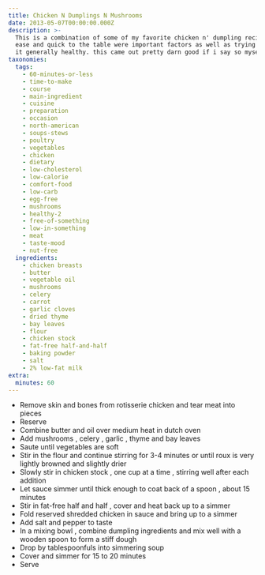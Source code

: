 ```yaml
---
title: Chicken N Dumplings N Mushrooms
date: 2013-05-07T00:00:00.000Z
description: >-
  This is a combination of some of my favorite chicken n' dumpling recipes...
  ease and quick to the table were important factors as well as trying to keep
  it generally healthy. this came out pretty darn good if i say so myself!
taxonomies:
  tags:
    - 60-minutes-or-less
    - time-to-make
    - course
    - main-ingredient
    - cuisine
    - preparation
    - occasion
    - north-american
    - soups-stews
    - poultry
    - vegetables
    - chicken
    - dietary
    - low-cholesterol
    - low-calorie
    - comfort-food
    - low-carb
    - egg-free
    - mushrooms
    - healthy-2
    - free-of-something
    - low-in-something
    - meat
    - taste-mood
    - nut-free
  ingredients:
    - chicken breasts
    - butter
    - vegetable oil
    - mushrooms
    - celery
    - carrot
    - garlic cloves
    - dried thyme
    - bay leaves
    - flour
    - chicken stock
    - fat-free half-and-half
    - baking powder
    - salt
    - 2% low-fat milk
extra:
  minutes: 60
---
```

 - Remove skin and bones from rotisserie chicken and tear meat into pieces
 - Reserve
 - Combine butter and oil over medium heat in dutch oven
 - Add mushrooms , celery , garlic , thyme and bay leaves
 - Saute until vegetables are soft
 - Stir in the flour and continue stirring for 3-4 minutes or until roux is very lightly browned and slightly drier
 - Slowly stir in chicken stock , one cup at a time , stirring well after each addition
 - Let sauce simmer until thick enough to coat back of a spoon , about 15 minutes
 - Stir in fat-free half and half , cover and heat back up to a simmer
 - Fold reserved shredded chicken in sauce and bring up to a simmer
 - Add salt and pepper to taste
 - In a mixing bowl , combine dumpling ingredients and mix well with a wooden spoon to form a stiff dough
 - Drop by tablespoonfuls into simmering soup
 - Cover and simmer for 15 to 20 minutes
 - Serve
